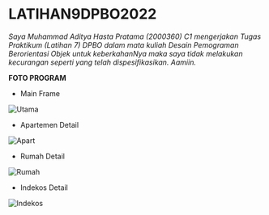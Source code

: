 # LATIHAN9DPBO2022

*Saya Muhammad Aditya Hasta Pratama (2000360) C1 mengerjakan Tugas Praktikum (Latihan 7) DPBO dalam mata kuliah Desain Pemograman Berorientasi Objek untuk keberkahanNya maka saya tidak melakukan kecurangan seperti yang telah dispesifikasikan. Aamiin.*

**FOTO PROGRAM**

- Main Frame

![Utama](https://user-images.githubusercontent.com/99590350/163319730-917d0a25-be7d-4e4b-b4ea-cfd9e60b9065.PNG)

- Apartemen Detail

![Apart](https://user-images.githubusercontent.com/99590350/163319740-a431e7fb-5ec2-433e-8e17-897505d85c54.PNG)

- Rumah Detail

![Rumah](https://user-images.githubusercontent.com/99590350/163319747-241eb130-6620-4bd7-ad13-171dc9f7e2bb.PNG)

- Indekos Detail

![Indekos](https://user-images.githubusercontent.com/99590350/163319753-8332bf2c-11d9-4819-8de2-8e2d2e640df2.PNG)

